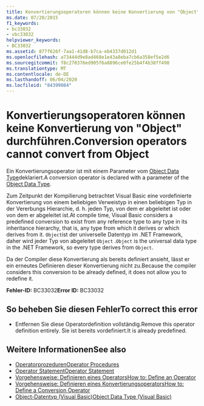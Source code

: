 ```yaml
---
title: Konvertierungsoperatoren können keine Konvertierung von "Object" durchführen.
ms.date: 07/20/2015
f1_keywords:
- bc33032
- vbc33032
helpviewer_keywords:
- BC33032
ms.assetid: 877f626f-7aa1-41d8-b7ca-eb4337d012d1
ms.openlocfilehash: a73444d9e8ad468e1e43a8eba7cb6a358ef5e2d6
ms.sourcegitcommit: f8c270376ed905f6a8896ce0fe25b4f4b38ff498
ms.translationtype: MT
ms.contentlocale: de-DE
ms.lasthandoff: 06/04/2020
ms.locfileid: "84399084"
---
```

# <a name="conversion-operators-cannot-convert-from-object"></a><span data-ttu-id="08984-102">Konvertierungsoperatoren können keine Konvertierung von "Object" durchführen.</span><span class="sxs-lookup"><span data-stu-id="08984-102">Conversion operators cannot convert from Object</span></span>
<span data-ttu-id="08984-103">Ein Konvertierungsoperator ist mit einem Parameter vom [Object Data Type](../language-reference/data-types/object-data-type.md)deklariert.</span><span class="sxs-lookup"><span data-stu-id="08984-103">A conversion operator is declared with a parameter of the [Object Data Type](../language-reference/data-types/object-data-type.md).</span></span>  
  
 <span data-ttu-id="08984-104">Zum Zeitpunkt der Kompilierung betrachtet Visual Basic eine vordefinierte Konvertierung von einem beliebigen Verweistyp in einen beliebigen Typ in der Vererbungs Hierarchie, d. h. jeden Typ, von dem er abgeleitet ist oder von dem er abgeleitet ist.</span><span class="sxs-lookup"><span data-stu-id="08984-104">At compile time, Visual Basic considers a predefined conversion to exist from any reference type to any type in its inheritance hierarchy, that is, any type from which it derives or which derives from it.</span></span> <span data-ttu-id="08984-105">`Object`ist der universelle Datentyp im .NET Framework, daher wird jeder Typ von abgeleitet `Object` .</span><span class="sxs-lookup"><span data-stu-id="08984-105">`Object` is the universal data type in the .NET Framework, so every type derives from `Object`.</span></span>  
  
 <span data-ttu-id="08984-106">Da der Compiler diese Konvertierung als bereits definiert ansieht, lässt er ein erneutes Definieren dieser Konvertierung nicht zu.</span><span class="sxs-lookup"><span data-stu-id="08984-106">Because the compiler considers this conversion to be already defined, it does not allow you to redefine it.</span></span>  
  
 <span data-ttu-id="08984-107">**Fehler-ID:** BC33032</span><span class="sxs-lookup"><span data-stu-id="08984-107">**Error ID:** BC33032</span></span>  
  
## <a name="to-correct-this-error"></a><span data-ttu-id="08984-108">So beheben Sie diesen Fehler</span><span class="sxs-lookup"><span data-stu-id="08984-108">To correct this error</span></span>  
  
- <span data-ttu-id="08984-109">Entfernen Sie diese Operatordefinition vollständig.</span><span class="sxs-lookup"><span data-stu-id="08984-109">Remove this operator definition entirely.</span></span> <span data-ttu-id="08984-110">Sie ist bereits vordefiniert.</span><span class="sxs-lookup"><span data-stu-id="08984-110">It is already predefined.</span></span>  
  
## <a name="see-also"></a><span data-ttu-id="08984-111">Weitere Informationen</span><span class="sxs-lookup"><span data-stu-id="08984-111">See also</span></span>

- [<span data-ttu-id="08984-112">Operatorprozeduren</span><span class="sxs-lookup"><span data-stu-id="08984-112">Operator Procedures</span></span>](../programming-guide/language-features/procedures/operator-procedures.md)
- [<span data-ttu-id="08984-113">Operator Statement</span><span class="sxs-lookup"><span data-stu-id="08984-113">Operator Statement</span></span>](../language-reference/statements/operator-statement.md)
- [<span data-ttu-id="08984-114">Vorgehensweise: Definieren eines Operators</span><span class="sxs-lookup"><span data-stu-id="08984-114">How to: Define an Operator</span></span>](../programming-guide/language-features/procedures/how-to-define-an-operator.md)
- [<span data-ttu-id="08984-115">Vorgehensweise: Definieren eines Konvertierungsoperators</span><span class="sxs-lookup"><span data-stu-id="08984-115">How to: Define a Conversion Operator</span></span>](../programming-guide/language-features/procedures/how-to-define-a-conversion-operator.md)
- [<span data-ttu-id="08984-116">Object-Datentyp (Visual Basic)</span><span class="sxs-lookup"><span data-stu-id="08984-116">Object Data Type (Visual Basic)</span></span>](../language-reference/data-types/object-data-type.md)
